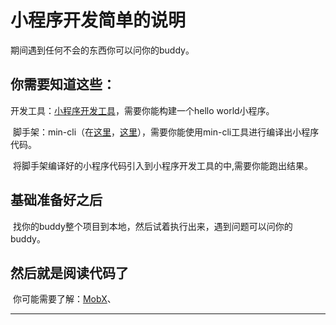 # 小程序开发简单的说明

  期间遇到任何不会的东西你可以问你的buddy。

## 你需要知道这些：

  开发工具：[小程序开发工具][dev-tool]，需要你能构建一个hello world小程序。
  
  脚手架：min-cli（在[这里][min-cli-hub]，[这里][min-cli-page]），需要你能使用min-cli工具进行编译出小程序代码。

  将脚手架编译好的小程序代码引入到小程序开发工具的中,需要你能跑出结果。

## 基础准备好之后

  找你的buddy整个项目到本地，然后试着执行出来，遇到问题可以问你的buddy。
  
## 然后就是阅读代码了
  
  你可能需要了解：[MobX][mobx-doc-cn]、


--------------------------------------------
[dev-tool]:https://developers.weixin.qq.com/miniprogram/dev/devtools/download.html '这是小程序开发工具的链接'
[min-cli-hub]:https://github.com/meili/min-cli '你可以访问到min-cli的gihub仓库'
[min-cli-page]:https://meili.github.io/min/ '你可以看到min-cli的github主页'
[mobx-doc-cn]:http://cn.mobx.js.org/intro/overview.html# 'mobx的中文介绍'
